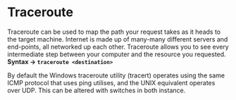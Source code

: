 # Traceroute
Traceroute can be used to map the path your request takes as it heads to the target machine.
Internet is made up of many-many different servers and end-points, all networked up each other. 
Traceroute allows you to see every intermediate step between your computer and the resource you requested. 
**Syntax -> `traceroute <destination>`**

By  default the Windows traceroute utility (tracert) operates using the same ICMP protocol that uses ping utilises, and the UNIX equivalent operates over UDP. This can be altered with switches in both instance. 
